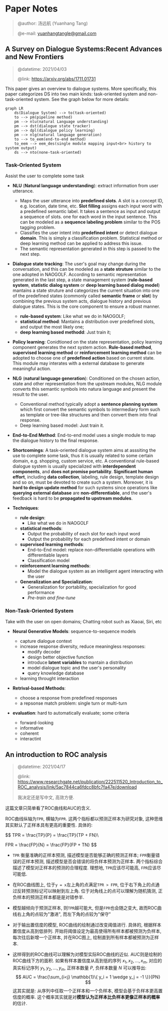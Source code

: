 # Paper Notes

> @author:  汤远航 (Yuanhang Tang)
>
> @e-mail: yuanhangtangle@gmail.com

## A Survey on Dialogue Systems:Recent Advances and New Frontiers

> @datetime: 2021/04/03
>
> @link: https://arxiv.org/abs/1711.01731

This paper gives an overview to dialogue systems. More specifically, this paper categorizes DS into two main kinds: task-oriented system and non-task-oriented system. See the graph below for more details:

```mermaid
graph LR
	ds(Dialogue System) --> to(task-oriented)
	to --> pm(pipeline method)
	pm --> nlu(natural Language understanding)
	pm --> dst(dialogue state tracker)
	pm --> dpl(dialogue policy learning)
	pm --> nlg(natural language generation)
	to --> to_eem(end-to-end method)
	to_eem --> eem_des(single module mapping input<br> history to system output)
	ds --> nto(none-task-oriented)
```

### Task-Oriented System

Assist the user to complete some task

- **NLU** (**Natural language understanding**): 
	extract information from  user utterance.
  - Maps the user utterance into **predefined slots**. A slot is a concept ID, e.g. location, date time, etc. **Slot filling** assigns each input word with a predefined semantic label. It takes a sentence as input and output a sequence of slots. one for each word in the input sentence. This can be modeled as a **sequence labeling problem** similar to the POS tagging problem.
  - Classifies the user intent into **predefined intent** or detect dialogue **domain**. This is simply a classification problem. Statistical method or deep learning method can be applied to address this issue.
  - The semantic representation generated in this step is passed to the next step.

- **Dialogue state tracking**: 
	The user's goal may change during the conversation, and this can be modeled as a **state struture** similar to the one adopted in NAOGOLF. According to semantic representation generated in the last step, a state management system (**rule-based system**, **statistic dialog system** or **deep learning based dialog model**) mantains a state struture and categorizes the current situation into one of the predefined states (commonly called **semantic frame** or **slot**) by combining the previous system acts, dialogue history and previous dialogue states. This is the core component to ensure a robust manner.
	- **rule-based system**: Like what we do in NAOGOLF;
	- **statistical method**: Mantains a distribution over predefined slots, and output the most likely one;
	- **deep learning based methodd**: Just train it;

- **Policy learning**:
	Conidtioned on the state representation, policy learning component generates the next system action. **Rule-based method**, **supervised learning method** or **reinforcement learning method** can be adopted to choose one of **predefined action** based on current state. This module may interates with a external database to generate meaningful action.

- **NLG** (**natural language generation**):
	Conditioned on the chosen action, state and other representation from the upstream modules, NLG module converts this semantic symbols into natura language and present the result to the user. 
	- Conventional method typically adopt a **sentence planning system** which first convert the semantic symbols to intermediary form such as template or tree-like structures and then convert them into final response.
	- Deep learning based model: Just train it.

- **End-to-End Method**:
	End-to-end model uses a single module to map the dialogue history to the final response.

- **Shortcomings**:
	A task-oriented dialogue system aims at asssiting the use to complete some task, thus it is usually related to some certain domain, e.g. shopping, custom service, etc. A conventional rule-based dialogue system is usually specialized with **interdependent components**, and **does not promise portability**. **Significant human effort**, including **data collection**, labeling, rule design, template design and so on, must be devoted to create such a system. Moreover, it is **hard to design update method** for such systems since operations like **querying external database** are **non-differentiable**, and the user's feedback is hard to be **propagated to upstream modules**.

- **Techniques**: 
	- **rule design**: 
		- Like what we do in NAOGOLF
	- **statistical methods**:
		- Output the probability of each slot for each input word
		- Output the probability for each predefined intent or domain
	- **supervised learning methods**:
		- End-to-End model: replace non-differentiable operations with differentiable layers
		- Classification model
	- **reinforcement learning methods**:
		- Model the dialogue system as an intelligent agent interacting with the user
	- **Generalization and Specialization**:
		- Generalization for portability, specialization for good performance
		- *Pre-train and fine-tune*

### Non-Task-Oriented System
Take with the user on open domains; Chatting robot such as Xiaoai, Siri, etc

- **Neural Generative Models**: sequence-to-sequence models
	- capture dialogue context
	- increase response diversity, reduce meaningless responses:
		- modify decoder
		- design better objective function
		- introduce **latent variables** to mantain a distribution
		- model dialogue topic and the user's personality
		- query knowledge database
	- learning throught interaction

- **Retrival-based Methods**:
	- choose a response from predefined responses
	- a repsonse match problem: single turn or multi-turn

- **evaluation**: hard to automatically evaluate; some criteria
	- forward-looking
	- informative
	- coherent
	- interactint


## An introduction to ROC analysis
>@datetime: 2021/04/17
>
> @link: https://www.researchgate.net/publication/222511520_Introduction_to_ROC_analysis/link/5ac7844ca6fdcc8bfc7fa47e/download
>
> 我决定还是写中文, 高效方便. 

这篇文章只简单看了ROC曲线和AUC的含义. 

ROC曲线纵轴为`TPR`, 横轴为`FPR`. 这两个指标都以预测正样本为研究对象, 这种思维其实默认了正样本具有更高的重要性. 具体的: 

$$
TPR = \frac{TP}{P} = \frac{TP}{TP + FN}\\

FPR = \frac{FP}{N} = \frac{FP}{FP + TN}
$$

- `TPR` 衡量准确的正样本预测, 描述模型是否能够正确的预测正样本; `FPR`衡量错误的正样本预测, 描述模型是否会错误的将负样本预测为正样本. 两个指标综合描述了模型对正样本的预测的合理程度. 理想地, `TPR`应该尽可能高, `FPR`应该尽可能低. 

- 在ROC曲线图上, 位于`y = x`左上角的点满足`TPR > FPR`, 位于右下角上的点通过反转预测标记可以映射到左上角. 位于对角线上的点可以理解为随机猜测, 正负样本的预测正样本都是是对错参半.

- 模型越倾向于预测正样本, 则`TPR`越可能大, 但是`FPR`也会随之变大, 故而ROC曲线右上角的点较为"激进", 而左下角的点较为"保守"

- 对于输出置信度的模型, ROC曲线的绘制通过改变阈值进行. 具体的, 根据样本置信度从高到低排列. 开始将阈值设定为最高使得所有样本都被预测为负样本, 每次往后新增一个正样本, 并在ROC图上, 绘制直到所有样本都被预测为正样本.

- 这样得到的ROC曲线可以理解为对模型实际ROC曲线的近似. AUC则是绘制的ROC曲线下方的面积. 如果有样本置信度从高到低的序列 $x_1, x_2, ..., x_m$, 对应的真实标记序列 $y_1, y_2, ..., y_m$, 正样本数量 $P$, 负样本数量 $N$ 可以推导出:
$$
	AUC = \frac{\sum_{i<j} \mathbb{1}\{ y_i = 1 \wedge y_j = -1 \}}{PN}
$$
这其实就是: 从序列中任取一个正样本和一个负样本, 模型会基于负样本更高置信度的概率. 这个概率其实就是对**模型认为正样本比负样本更像正样本的概率**的估计.